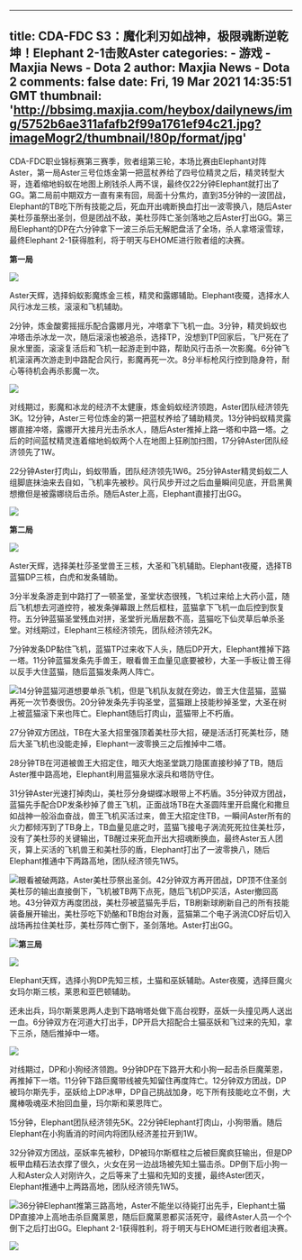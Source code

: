 
---
title: CDA-FDC S3：魔化利刃如战神，极限魂断逆乾坤！Elephant 2-1击败Aster
categories: 
    - 游戏
    - Maxjia News - Dota 2
author: Maxjia News - Dota 2
comments: false
date: Fri, 19 Mar 2021 14:35:51 GMT
thumbnail: 'http://bbsimg.maxjia.com/heybox/dailynews/img/5752b6ae311afafb2f99a1761ef94c21.jpg?imageMogr2/thumbnail/!80p/format/jpg'
---

<div>   
<p>CDA-FDC职业锦标赛第三赛季，败者组第三轮，本场比赛由Elephant对阵Aster，第一局Aster三号位炼金第一把蓝杖养给了四号位精灵之后，精灵转型大哥，连着缩地蚂蚁在地图上刷钱杀人两不误，最终仅22分钟Elephant就打出了GG。第二局前中期双方一直有来有回，局面十分焦灼，直到35分钟的一波团战，Elephant的TB吃下所有技能之后，死血开出魂断换血打出一波零换八，随后Aster美杜莎虽祭出圣剑，但是团战不敌，美杜莎阵亡圣剑落地之后Aster打出GG。第三局Elephant的DP在六分钟拿下一波三杀后无解肥盘活了全场，杀人拿塔滚雪球，最终Elephant 2-1获得胜利，将于明天与EHOME进行败者组的决赛。</p><p><b>第一局</b></p><p><img data-h="337" data-w="828" src="http://bbsimg.maxjia.com/heybox/dailynews/img/5752b6ae311afafb2f99a1761ef94c21.jpg?imageMogr2/thumbnail/!80p/format/jpg" referrerpolicy="no-referrer"></p><p>Aster天辉，选择蚂蚁影魔炼金三核，精灵和露娜辅助。Elephant夜魇，选择水人风行冰龙三核，滚滚和飞机辅助。</p><p>2分钟，炼金酸雾摇摇乐配合露娜月光，冲塔拿下飞机一血。3分钟，精灵蚂蚁也冲塔击杀冰龙一次，随后滚滚也被追杀，选择TP，没想到TP回家后，飞尸死在了泉水里面，滚滚复活后和飞机一起游走到中路，帮助风行击杀一次影魔。6分钟飞机滚滚再次游走到中路配合风行，影魔再死一次。8分半标枪风行控到隐身符，耐心等待机会再杀影魔一次。</p><p><img data-h="487" data-w="1062" src="http://bbsimg.maxjia.com/heybox/dailynews/img/83d3a4bce887ea717724b04389b46b41.png?imageMogr2/thumbnail/!80p/format/jpg" referrerpolicy="no-referrer"></p><p>对线期过，影魔和冰龙的经济不太健康，炼金蚂蚁经济领跑，Aster团队经济领先3K。12分钟，Aster三号位炼金的第一把蓝杖养给了辅助精灵。13分钟蚂蚁精灵露娜直接冲塔，露娜开大接月光击杀水人，随后Aster推掉上路一塔和中路一塔。之后的时间蓝杖精灵连着缩地蚂蚁两个人在地图上狂刷加扫图，17分钟Aster团队经济领先了1W。</p><p>22分钟Aster打肉山，蚂蚁带盾，团队经济领先1W6。25分钟Aster精灵蚂蚁二人组脚底抹油来去自如，飞机率先被秒。风行风步开过之后血量瞬间见底，开启黑黄想撤但是被露娜绕后击杀。随后Aster上高，Elephant直接打出GG。</p><p><img data-h="493" data-w="1060" src="http://bbsimg.maxjia.com/heybox/dailynews/img/ee4b05548451ff107fd438e539610145.png?imageMogr2/thumbnail/!80p/format/jpg" referrerpolicy="no-referrer"></p><p><b>第二局</b></p><p><img data-h="342" data-w="828" src="http://bbsimg.maxjia.com/heybox/dailynews/img/e77d86479785f9efde5a882714dba3c5.jpg?imageMogr2/thumbnail/!80p/format/jpg" referrerpolicy="no-referrer"></p><p>Aster天辉，选择美杜莎圣堂兽王三核，大圣和飞机辅助。Elephant夜魇，选择TB蓝猫DP三核，白虎和发条辅助。</p><p>3分半发条游走到中路打了一顿圣堂，圣堂状态很残，飞机过来给上大药小蓝，随后飞机想去河道控符，被发条弹幕跟上然后框柱，蓝猫拿下飞机一血后控到恢复符。五分钟蓝猫圣堂残血对拼，圣堂折光盾层数不高，蓝猫吃下仙灵草后单杀圣堂。对线期过，Elephant三核经济领先，团队经济领先2K。</p><p>7分钟发条DP黏住飞机，蓝猫TP过来收下人头，随后DP开大，Elephant推掉下路一塔。11分钟蓝猫发条先手兽王，眼看兽王血量见底要被秒，大圣一手板让兽王得以反手大住蓝猫，随后蓝猫发条两人阵亡。</p><p><img data-h="506" data-w="1056" src="http://bbsimg.maxjia.com/heybox/dailynews/img/53a0c7137d8f72b6e7ddb76e6b343e71.png?imageMogr2/thumbnail/!80p/format/jpg" referrerpolicy="no-referrer">14分钟蓝猫河道想要单杀飞机，但是飞机队友就在旁边，兽王大住蓝猫，蓝猫再死一次节奏很伤。20分钟发条先手钩圣堂，蓝猫跟上技能秒掉圣堂，大圣在树上被蓝猫滚下来也阵亡。Elephant随后打肉山，蓝猫带上不朽盾。</p><p>27分钟双方团战，TB在大圣大招里强顶着美杜莎大招，硬是活活打死美杜莎，随后大圣飞机也没能走掉，Elephant一波零换三之后推掉中二塔。</p><p>28分钟TB在河道被兽王大招定住，暗灭大炮圣堂跳刀隐匿直接秒掉了TB，随后Aster推中路高地，Elephant利用蓝猫泉水滚兵和塔防守住。</p><p>31分钟Aster光速打掉肉山，美杜莎分身蝴蝶冰眼带上不朽盾。35分钟双方团战，蓝猫先手配合DP发条秒掉了兽王飞机，正面战场TB在大圣圆阵里开启魔化和撒旦如战神一般浴血奋战，兽王飞机买活过来，兽王大招定住TB，一瞬间Aster所有的火力都倾泻到了TB身上，TB血量见底之时，蓝猫飞接电子涡流死死拉住美杜莎，没有了美杜莎的关键输出，TB醒过来死血开出大招魂断换血，最终Aster五人团灭，算上买活的飞机兽王和美杜莎的盾，Elephant打出了一波零换八，随后Elephant推通中下两路高地，团队经济领先1W5。</p><p><img data-h="481" data-w="1060" src="http://bbsimg.maxjia.com/heybox/dailynews/img/ef54892e7d3ce0644d42f1eb1ff8b2ab.png?imageMogr2/thumbnail/!80p/format/jpg" referrerpolicy="no-referrer">眼看被破两路，Aster美杜莎祭出圣剑。42分钟双方再开团战，DP顶不住圣剑美杜莎的输出直接倒下，飞机被TB两下点死，随后飞机DP买活，Aster撤回高地。43分钟双方再度团战，美杜莎被蓝猫先手后，TB刷新球刷新自己的所有技能装备展开输出，美杜莎吃下奶酪和TB炮台对轰，蓝猫第二个电子涡流CD好后切入战场再拉住美杜莎，美杜莎阵亡倒下，圣剑落地。Aster打出GG。</p><p><img data-h="469" data-w="1054" src="http://bbsimg.maxjia.com/heybox/dailynews/img/cead682ba400f8acc9b01cb84570f3f4.png?imageMogr2/thumbnail/!80p/format/jpg" referrerpolicy="no-referrer"><b>第三局</b></p><p><img data-h="341" data-w="828" src="http://bbsimg.maxjia.com/heybox/dailynews/img/f20874f58b6cfca809f3e50b67d08492.jpg?imageMogr2/thumbnail/!80p/format/jpg" referrerpolicy="no-referrer"></p><p>Elephant天辉，选择小狗DP先知三核，土猫和巫妖辅助。Aster夜魇，选择巨魔火女玛尔斯三核，莱恩和亚巴顿辅助。</p><p>还未出兵，玛尔斯莱恩两人走到下路哨塔处做下高台视野，巫妖一头撞见两人送出一血。6分钟双方在河道大打出手，DP开启大招配合土猫巫妖和飞过来的先知，拿下三杀，随后推掉中一塔。</p><p><img data-h="507" data-w="1047" src="http://bbsimg.maxjia.com/heybox/dailynews/img/36740823b6f42e9e36a9b2baed45fb18.png?imageMogr2/thumbnail/!80p/format/jpg" referrerpolicy="no-referrer"></p><p>对线期过，DP和小狗经济领跑。9分钟DP在下路开大和小狗一起击杀巨魔莱恩，再推掉下一塔。11分钟下路巨魔带线被先知留住再度阵亡。12分钟双方团战，DP被玛尔斯先手，巫妖给上DP冰甲，DP自己挑战加身，吃下所有技能屹立不倒，大魔棒吸魂巫术抬回血量，玛尔斯和莱恩阵亡。</p><p>15分钟，Elephant团队经济领先5K。22分钟Elephant打肉山，小狗带盾。随后Elephant在小狗盾消的时间内将团队经济差拉开到1W。</p><p>32分钟双方团战，巫妖率先被秒，DP被玛尔斯框柱之后被巨魔疯狂输出，但是DP板甲血精石法衣撑了很久，火女在另一边战场被先知土猫击杀。DP倒下后小狗一人和Aster众人对刚许久，之后等来了土猫和先知的支援，最终Aster团灭，Elephant推通中上两路高地，团队经济领先1W5。</p><p><img data-h="489" data-w="1061" src="http://bbsimg.maxjia.com/heybox/dailynews/img/ed25c68a1b9b3d8ae76638ab5cbfce1b.png?imageMogr2/thumbnail/!80p/format/jpg" referrerpolicy="no-referrer">36分钟Elephant推第三路高地，Aster不能坐以待毙打出先手，Elephant土猫DP直接冲上高地击杀巨魔莱恩，随后巨魔莱恩都买活死守，最终Aster人员一个个倒下之后打出GG。Elephant 2-1获得胜利，将于明天与EHOME进行败者组决赛。</p><p><img data-h="485" data-w="1060" src="http://bbsimg.maxjia.com/heybox/dailynews/img/a2d300bc6f050429714a6a9ba62b3e56.png?imageMogr2/thumbnail/!80p/format/jpg" referrerpolicy="no-referrer"></p>
  
</div>
            